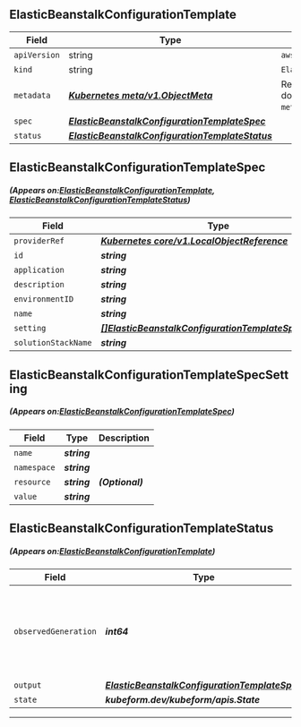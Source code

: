 ## ElasticBeanstalkConfigurationTemplate
| Field | Type | Description |
| ------ | ----- | ----------- |
| `apiVersion` | string | `aws.kubeform.com/v1alpha1` |
|    `kind` | string | `ElasticBeanstalkConfigurationTemplate` |
| `metadata` | ***[Kubernetes meta/v1.ObjectMeta](https://kubernetes.io/docs/reference/generated/kubernetes-api/v1.13/#objectmeta-v1-meta)***|Refer to the Kubernetes API documentation for the fields of the `metadata` field.|
| `spec` | ***[ElasticBeanstalkConfigurationTemplateSpec](#ElasticBeanstalkConfigurationTemplateSpec)***||
| `status` | ***[ElasticBeanstalkConfigurationTemplateStatus](#ElasticBeanstalkConfigurationTemplateStatus)***||
## ElasticBeanstalkConfigurationTemplateSpec
##### (Appears on:[ElasticBeanstalkConfigurationTemplate](#ElasticBeanstalkConfigurationTemplate), [ElasticBeanstalkConfigurationTemplateStatus](#ElasticBeanstalkConfigurationTemplateStatus))
| Field | Type | Description |
| ------ | ----- | ----------- |
| `providerRef` | ***[Kubernetes core/v1.LocalObjectReference](https://kubernetes.io/docs/reference/generated/kubernetes-api/v1.13/#localobjectreference-v1-core)***||
| `id` | ***string***||
| `application` | ***string***||
| `description` | ***string***| ***(Optional)*** |
| `environmentID` | ***string***| ***(Optional)*** |
| `name` | ***string***||
| `setting` | ***[[]ElasticBeanstalkConfigurationTemplateSpecSetting](#ElasticBeanstalkConfigurationTemplateSpecSetting)***| ***(Optional)*** |
| `solutionStackName` | ***string***| ***(Optional)*** |
## ElasticBeanstalkConfigurationTemplateSpecSetting
##### (Appears on:[ElasticBeanstalkConfigurationTemplateSpec](#ElasticBeanstalkConfigurationTemplateSpec))
| Field | Type | Description |
| ------ | ----- | ----------- |
| `name` | ***string***||
| `namespace` | ***string***||
| `resource` | ***string***| ***(Optional)*** |
| `value` | ***string***||
## ElasticBeanstalkConfigurationTemplateStatus
##### (Appears on:[ElasticBeanstalkConfigurationTemplate](#ElasticBeanstalkConfigurationTemplate))
| Field | Type | Description |
| ------ | ----- | ----------- |
| `observedGeneration` | ***int64***| ***(Optional)*** Resource generation, which is updated on mutation by the API Server.|
| `output` | ***[ElasticBeanstalkConfigurationTemplateSpec](#ElasticBeanstalkConfigurationTemplateSpec)***| ***(Optional)*** |
| `state` | ***kubeform.dev/kubeform/apis.State***| ***(Optional)*** |
---
